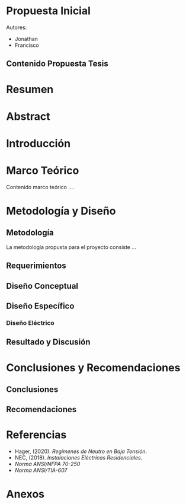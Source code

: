 # Propuesta Inicial
Autores:
- Jonathan
- Francisco
## Contenido Propuesta Tesis

# Resumen

# Abstract

# Introducción

# Marco Teórico
Contenido marco teórico ....
# Metodología y Diseño
## Metodología
La metodología  propusta para el proyecto consiste ...
## Requerimientos
## Diseño Conceptual
## Diseño Específico
### Diseño Eléctrico
## Resultado y Discusión
# Conclusiones y Recomendaciones
## Conclusiones
## Recomendaciones
# Referencias
- Hager, (2020). *Regímenes de Neutro en Baja Tensión*.
- NEC, (2018). *Instalaciones Eléctricas Residenciales*.
- *Norma ANSI/NFPA 70-250*
- *Norma ANSI/TIA-607*
# Anexos
